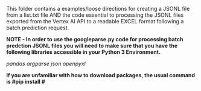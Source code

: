 This folder contains a examples/loose directions for creating a JSONL file from a list.txt file AND the code essential to processing the JSONL files exported from the Vertex AI API to a readable EXCEL format following a batch prediction request. 

**NOTE - In order to use the googleparse.py code for processing batch predction JSONL files you will need to make sure that you have the following libraries accessible in your Python 3 Environment.**
 
 _pandas
  argparse
  json
  openpyxl_
  
 **If you are unfamiliar with how to download packages, the usual command is #pip install <modulename>#**
